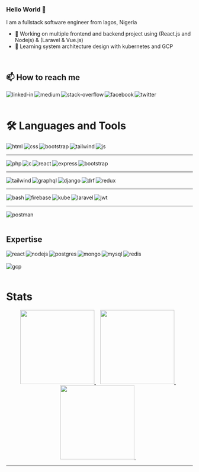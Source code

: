 ### Hello World 👋
I am a fullstack software engineer from lagos, Nigeria
- 🔭 Working on multiple frontend and backend project using (React.js and Nodejs) & (Laravel & Vue.js) 
- 🌱 Learning system architecture design with kubernetes and GCP
<br>

<!--
**Roymaniac/Roymaniac** is a ✨ _special_ ✨ repository because its `README.md` (this file) appears on your GitHub profile.

Here are some ideas to get you started:

- 👯 I’m looking to collaborate on ...
- 🤔 I’m looking for help with ...
- 💬 Ask me about ...
- 😄 Pronouns: ...
- ⚡ Fun fact: ...
-->

## 📫 How to reach me
[<img align="left" alt="linked-in" src="https://img.shields.io/badge/linkedin-%230077B5.svg?&style=for-the-badge&logo=linkedin&logoColor=white" />](https://www.linkedin.com/in/amolo-joseph/)
[<img align="left" alt="medium" src="https://img.shields.io/badge/medium-%2312100E.svg?&style=for-the-badge&logo=medium&logoColor=white" />](https://medium.com/@dev_roy)
[<img align="left" alt="stack-overflow" src="https://img.shields.io/badge/stack%20overflow-FE7A16?logo=stack-overflow&logoColor=white&style=for-the-badge" />](https://stackoverflow.com/users/19777303/roymaniac)
[<img align="left" alt="facebook" src="https://img.shields.io/badge/facebook-%231877F2.svg?&style=for-the-badge&logo=facebook&logoColor=white" />](https://web.facebook.com/awele.roy.II)
[<img align="left" alt="twitter" src="https://img.shields.io/badge/twitter-%231DA1F2.svg?&style=for-the-badge&logo=twitter&logoColor=white" />](https://twitter.com/Awele_roy)
<br>
<br>

# :hammer_and_wrench: Languages and Tools
<img align="left" alt="html" src="https://img.shields.io/badge/HTML5-E34F26?style=for-the-badge&logo=html5&logoColor=white" />
<img align="left" alt="css" src="https://img.shields.io/badge/CSS3-1572B6?style=for-the-badge&logo=css3&logoColor=white" />
<img align="left" alt="bootstrap" src="https://img.shields.io/badge/Bootstrap-563D7C?style=for-the-badge&logo=bootstrap&logoColor=white" />
<img align="left" alt="tailwind" src="https://img.shields.io/badge/Tailwind_CSS-38B2AC?style=for-the-badge&logo=tailwind-css&logoColor=white" />
<img align="left" alt="js" src="https://img.shields.io/badge/JavaScript-323330?style=for-the-badge&logo=javascript&logoColor=F7DF1E" />
<br>
<hr>

<img align="left" alt="php" src="https://img.shields.io/badge/PHP-777BB4?style=for-the-badge&logo=php&logoColor=white" />
<img align="left" alt="c" src="https://img.shields.io/badge/C-00599C?style=for-the-badge&logo=c&logoColor=white" /> 
<img align="left" alt="react" src="https://img.shields.io/badge/Python-FFD43B?style=for-the-badge&logo=python&logoColor=blue" />
<img align="left" alt="express" src="https://img.shields.io/badge/Puppeteer-40B5A4?style=for-the-badge&logo=Puppeteer&logoColor=white" />
<img align="left" alt="bootstrap" src="https://img.shields.io/badge/TypeScript-007ACC?style=for-the-badge&logo=typescript&logoColor=white" />
<br>
<hr>

<img align="left" alt="tailwind" src="https://img.shields.io/badge/json-5E5C5C?style=for-the-badge&logo=json&logoColor=white" />
<img align="left" alt="graphql" src="https://img.shields.io/badge/GIT-E44C30?style=for-the-badge&logo=git&logoColor=white" />
<img align="left" alt="django" src="https://img.shields.io/badge/Django-092E20?style=for-the-badge&logo=django&logoColor=green" />  
<img align="left" alt="drf" src="https://img.shields.io/badge/django%20rest-ff1709?style=for-the-badge&logo=django&logoColor=white" />
<img align="left" alt="redux" src="https://img.shields.io/badge/Redux-593D88?style=for-the-badge&logo=redux&logoColor=white" />
<br>
<hr>

<img align="left" alt="bash" src="https://img.shields.io/badge/Shell_Script-121011?style=for-the-badge&logo=gnu-bash&logoColor=white" />
<img align="left" alt="firebase" src="https://img.shields.io/badge/firebase-ffca28?style=for-the-badge&logo=firebase&logoColor=black" />
<img align="left" alt="kube" src="https://img.shields.io/badge/kubernetes-326ce5.svg?&style=for-the-badge&logo=kubernetes&logoColor=white" />
<img align="left" alt="laravel" src="https://img.shields.io/badge/Laravel-FF2D20?style=for-the-badge&logo=laravel&logoColor=white" />
<img align="left" alt="jwt" src="https://img.shields.io/badge/JWT-000000?style=for-the-badge&logo=JSON%20web%20tokens&logoColor=white" />
<br>
<hr>

<img align="left" alt="postman" src="https://img.shields.io/badge/Postman-FF6C37?style=for-the-badge&logo=Postman&logoColor=white" />
<br>
<br>

## Expertise
<img align="left" alt="react" src="https://img.shields.io/badge/react%20-%2320232a.svg?&style=for-the-badge&logo=react&logoColor=%2361DAFB" />
<img align="left" alt="nodejs" src="https://img.shields.io/badge/node.js%20-%2343853D.svg?&style=for-the-badge&logo=node.js&logoColor=white" />
<img align="left" alt="postgres" src="https://img.shields.io/badge/postgres-%23316192.svg?&style=for-the-badge&logo=postgresql&logoColor=white" />
<img align="left" alt="mongo" src="https://img.shields.io/badge/MongoDB-4EA94B?style=for-the-badge&logo=mongodb&logoColor=white" />
<img align="left" alt="mysql" src="https://img.shields.io/badge/MySQL-005C84?style=for-the-badge&logo=mysql&logoColor=white" />
<img align="left" alt="redis" src="https://img.shields.io/badge/redis-%23DD0031.svg?&style=for-the-badge&logo=redis&logoColor=white" />
<br>
<br>

<img align="left" alt="gcp" src="https://img.shields.io/badge/Google_Cloud-4285F4?style=for-the-badge&logo=google-cloud&logoColor=white" />
<br>
<br>

# Stats
<div align="center" dir="auto">
  <a href="https://github.com/mmpacker/github-readme-stats">
    <img height="200" src="https://github-readme-stats.vercel.app/api?username=roymaniac&amp;theme=dark&amp;show_icons=true" style="max-width: 50%;">
  </a>&nbsp;&nbsp;
  <a href="https://git.io/streak-stats">
    <img height="200" src="https://github-readme-streak-stats.herokuapp.com?user=roymaniac&amp;theme=dark" style="max-width: 50%;">
  </a>&nbsp;&nbsp;
  <a href="https://github.com/alexandresanlim/Badges4-README.md-Profile">
    <img height="200" src="https://github-readme-stats.vercel.app/api/top-langs/?username=roymaniac&amp;theme=dark" style="max-width: 50%;">
   </a>&nbsp;&nbsp;
</div>
<hr/>
